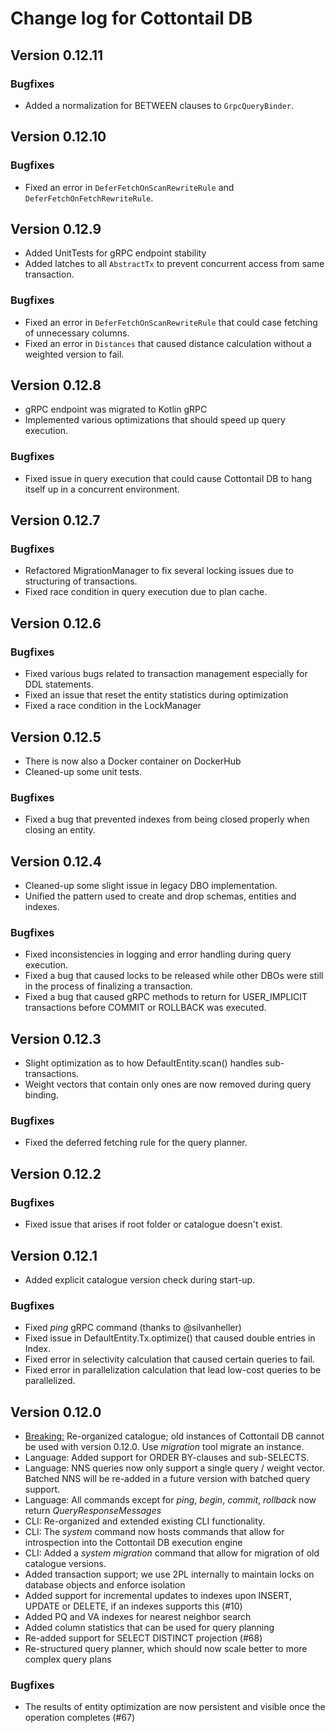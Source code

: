 # Change log for Cottontail DB

## Version 0.12.11

### Bugfixes

* Added a normalization for BETWEEN clauses to `GrpcQueryBinder`.

## Version 0.12.10

### Bugfixes

* Fixed an error in `DeferFetchOnScanRewriteRule` and `DeferFetchOnFetchRewriteRule`.

## Version 0.12.9

* Added UnitTests for gRPC endpoint stability
* Added latches to all `AbstractTx` to prevent concurrent access from same transaction.

### Bugfixes

* Fixed an error in `DeferFetchOnScanRewriteRule` that could case fetching of unnecessary columns.
* Fixed an error in `Distances` that caused distance calculation without a weighted version to fail.

## Version 0.12.8

* gRPC endpoint was migrated to Kotlin gRPC
* Implemented various optimizations that should speed up query execution.

### Bugfixes

* Fixed issue in query execution that could cause Cottontail DB to hang itself up in a concurrent environment.

## Version 0.12.7

### Bugfixes

* Refactored MigrationManager to fix several locking issues due to structuring of transactions.
* Fixed race condition in query execution due to plan cache.

## Version 0.12.6

### Bugfixes

* Fixed various bugs related to transaction management especially for DDL statements.
* Fixed an issue that reset the entity statistics during optimization
* Fixed a race condition in the LockManager

## Version 0.12.5

* There is now also a Docker container on DockerHub
* Cleaned-up some unit tests.

### Bugfixes

* Fixed a bug that prevented indexes from being closed properly when closing an entity.

## Version 0.12.4

* Cleaned-up some slight issue in legacy DBO implementation.
* Unified the pattern used to create and drop schemas, entities and indexes.

### Bugfixes

* Fixed inconsistencies in logging and error handling during query execution.
* Fixed a bug that caused locks to be released while other DBOs were still in the process of finalizing a transaction.
* Fixed a bug that caused gRPC methods to return for USER_IMPLICIT transactions before COMMIT or ROLLBACK was executed.

## Version 0.12.3

* Slight optimization as to how DefaultEntity.scan() handles sub-transactions.
* Weight vectors that contain only ones are now removed during query binding.

### Bugfixes

* Fixed the deferred fetching rule for the query planner.

## Version 0.12.2

### Bugfixes

* Fixed issue that arises if root folder or catalogue doesn't exist.

## Version 0.12.1

* Added explicit catalogue version check during start-up.

### Bugfixes

* Fixed _ping_ gRPC command (thanks to @silvanheller)
* Fixed issue in DefaultEntity.Tx.optimize() that caused double entries in Index.
* Fixed error in selectivity calculation that caused certain queries to fail.
* Fixed error in parallelization calculation that lead low-cost queries to be parallelized.

## Version 0.12.0

* <ins>Breaking:</ins> Re-organized catalogue; old instances of Cottontail DB cannot be used with version 0.12.0. Use _migration_ tool migrate an instance.
* Language: Added support for ORDER BY-clauses and sub-SELECTS.
* Language: NNS queries now only support a single query / weight vector. Batched NNS will be re-added in a future version with batched query support.
* Language: All commands except for _ping_, _begin_, _commit_, _rollback_ now return _QueryResponseMessages_
* CLI: Re-organized and extended existing CLI functionality.
* CLI: The _system_ command now hosts commands that allow for introspection into the Cottontail DB execution engine
* CLI: Added a _system migration_ command that allow for migration of old catalogue versions.
* Added transaction support; we use 2PL internally to maintain locks on database objects and enforce isolation
* Added support for incremental updates to indexes upon INSERT, UPDATE or DELETE, if an indexes supports this (#10)
* Added PQ and VA indexes for nearest neighbor search
* Added column statistics that can be used for query planning
* Re-added support for SELECT DISTINCT projection (#68)
* Re-structured query planner, which should now scale better to more complex query plans

### Bugfixes

* The results of entity optimization are now persistent and visible once the operation completes (#67)
